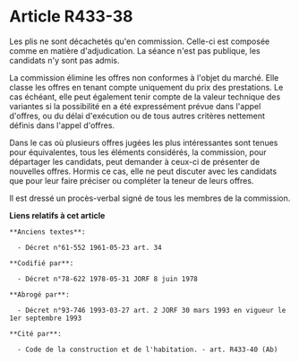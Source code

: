 # Article R433-38

Les plis ne sont décachetés qu'en commission. Celle-ci est composée comme en matière d'adjudication. La séance n'est pas
publique, les candidats n'y sont pas admis.

La commission élimine les offres non conformes à l'objet du marché. Elle classe les offres en tenant compte uniquement du
prix des prestations. Le cas échéant, elle peut également tenir compte de la valeur technique des variantes si la possibilité
en a été expressément prévue dans l'appel d'offres, ou du délai d'exécution ou de tous autres critères nettement définis dans
l'appel d'offres.

Dans le cas où plusieurs offres jugées les plus intéressantes sont tenues pour équivalentes, tous les éléments considérés, la
commission, pour départager les candidats, peut demander à ceux-ci de présenter de nouvelles offres. Hormis ce cas, elle ne
peut discuter avec les candidats que pour leur faire préciser ou compléter la teneur de leurs offres.

Il est dressé un procès-verbal signé de tous les membres de la commission.

**Liens relatifs à cet article**

	**Anciens textes**:

	  - Décret n°61-552 1961-05-23 art. 34

	**Codifié par**:

	  - Décret n°78-622 1978-05-31 JORF 8 juin 1978

	**Abrogé par**:

	  - Décret n°93-746 1993-03-27 art. 2 JORF 30 mars 1993 en vigueur le 1er septembre 1993

	**Cité par**:

	  - Code de la construction et de l'habitation. - art. R433-40 (Ab)
